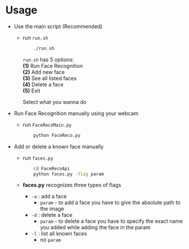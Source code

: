 # Usage
- Use the main script (Recommended)
  - run `run.sh`
    
    ```bash
        ./run.sh
    ```

    `run.sh` has 5 options: <br/>
    **(1)** Run Face Recognition <br/>
    **(2)** Add new face <br/>
    **(3)** See all listed faces <br/>
    **(4)** Delete a face <br/>
    **(5)** Exit <br/>

    Select what you wanna do

- Run Face Recognition manually using your webcam
  - run `FaceRecoMain.py`

    ```bash
        python FaceReco.py
    ```

- Add or delete a known face manually
  - run `faces.py`

    ```bash
        cd FaceRecoApi
        python faces.py -flag param
    ```

  - **faces.py** recognizes three types of flags
    - `-a` : add a face
      - `param` - to add a face you have to give the absolute path to the image
    - `-d` : delete a face
      - `param` - to delete a face you have to specify the exact name you added while adding the face in the param
    - `-l` : list all known faces
      - no `param`